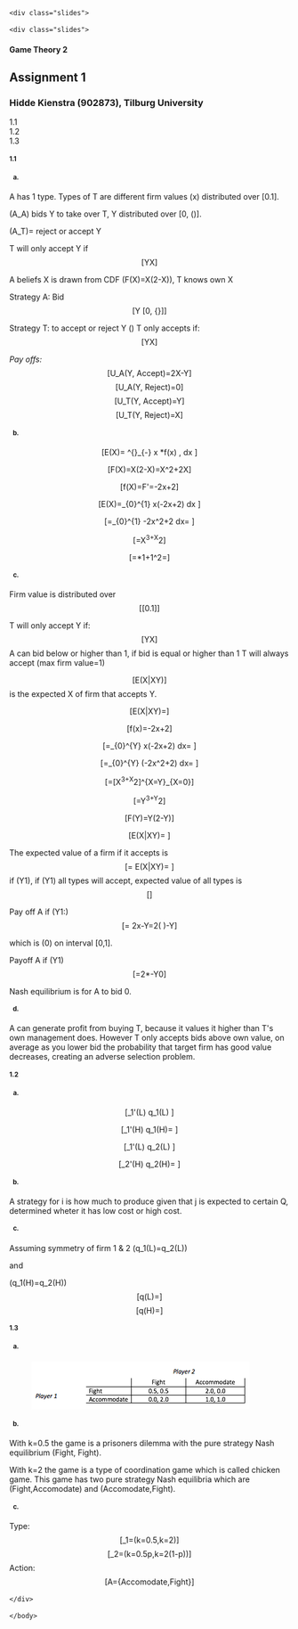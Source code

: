 <!DOCTYPE html>
<html>
<head>
  <meta charset="utf-8">
  <meta name="generator" content="pandoc">
  <title></title>
  <meta name="apple-mobile-web-app-capable" content="yes">
  <meta name="apple-mobile-web-app-status-bar-style" content="black-translucent">
  <meta name="viewport" content="width=device-width, initial-scale=1.0, maximum-scale=1.0, user-scalable=no, minimal-ui">
  <link rel="stylesheet" href="reveal.js/css/reveal.css">
  <style type="text/css">code{white-space: pre;}</style>
  <link rel="stylesheet" href="reveal.js/css/theme/solarized.css" id="theme">
  <!-- Printing and PDF exports -->
  <script>
    var link = document.createElement( 'link' );
    link.rel = 'stylesheet';
    link.type = 'text/css';
    link.href = window.location.search.match( /print-pdf/gi ) ? 'reveal.js/css/print/pdf.css' : 'reveal.js/css/print/paper.css';
    document.getElementsByTagName( 'head' )[0].appendChild( link );
  </script>
  <!--[if lt IE 9]>
  <script src="reveal.js/lib/js/html5shiv.js"></script>
  <![endif]-->
</head>
<body>
  <div class="reveal">
    <div class="slides">


<section class="slide level2">

<!DOCTYPE html>
<html>
<head>
<meta charset="utf-8"> <meta name="generator" content="pandoc">
<title>
</title>
<meta name="apple-mobile-web-app-capable" content="yes"> <meta name="apple-mobile-web-app-status-bar-style" content="black-translucent"> <meta name="viewport" content="width=device-width, initial-scale=1.0, maximum-scale=1.0, user-scalable=no, minimal-ui"> <link rel="stylesheet" href="reveal.js/css/reveal.css">
<style type="text/css">code{white-space: pre;}</style>
<link rel="stylesheet" href="reveal.js/css/theme/solarized.css" id="theme"> <!-- Printing and PDF exports -->
<script>
    var link = document.createElement( 'link' );
    link.rel = 'stylesheet';
    link.type = 'text/css';
    link.href = window.location.search.match( /print-pdf/gi ) ? 'reveal.js/css/print/pdf.css' : 'reveal.js/css/print/paper.css';
    document.getElementsByTagName( 'head' )[0].appendChild( link );
  </script>
<!--[if lt IE 9]>
  <script src="reveal.js/lib/js/html5shiv.js"></script>
  <![endif]-->
</head>
<body>
<div class="reveal">
<pre><code>&lt;div class=&quot;slides&quot;&gt;</code></pre>
<section class="slide level2">
<!DOCTYPE html>
<html>
<head>
<meta charset="utf-8"> <meta name="generator" content="pandoc"> <meta name="author" content="Assignment 1">
<title>
Game Theory 2
</title>
<meta name="apple-mobile-web-app-capable" content="yes"> <meta name="apple-mobile-web-app-status-bar-style" content="black-translucent"> <meta name="viewport" content="width=device-width, initial-scale=1.0, maximum-scale=1.0, user-scalable=no, minimal-ui"> <link rel="stylesheet" href="reveal.js/css/reveal.css">
<style type="text/css">code{white-space: pre;}</style>
<link rel="stylesheet" href="reveal.js/css/theme/solarized.css" id="theme"> <!-- Printing and PDF exports -->
<script>
    var link = document.createElement( 'link' );
    link.rel = 'stylesheet';
    link.type = 'text/css';
    link.href = window.location.search.match( /print-pdf/gi ) ? 'reveal.js/css/print/pdf.css' : 'reveal.js/css/print/paper.css';
    document.getElementsByTagName( 'head' )[0].appendChild( link );
  </script>
<!--[if lt IE 9]>
  <script src="reveal.js/lib/js/html5shiv.js"></script>
  <![endif]-->
<script src="https://cdn.mathjax.org/mathjax/latest/MathJax.js?config=TeX-AMS-MML_HTMLorMML" type="text/javascript"></script>
</head>
<body>
<div class="reveal">
<pre><code>&lt;div class=&quot;slides&quot;&gt;</code></pre>
<section>
<h1 class="title">
Game Theory 2
</h1>
<h2 class="author">
Assignment 1
</h2>
<h3 class="date">
Hidde Kienstra (902873), Tilburg University
</h3>
</section>
<section id="TOC">
<ul>
<li>
<a href="#/section">1.1</a>
</li>
<li>
<a href="#/section-1">1.2</a>
</li>
<li>
<a href="#/section-2">1.3</a>
</li>
</ul>
</section>
<section>
<section id="section" class="titleslide slide level1">
<h1>
1.1
</h1>
</section>
<section id="a" class="slide level2">
<h1>
<ol type="a">
<li></li>
</ol>
</h1>
<p>
A has 1 type. Types of T are different firm values (x) distributed over [0.1].
</p>
<p>
<span class="math inline">(A_A)</span> bids Y to take over T, Y distributed over [0, <span class="math inline">()</span>].
</p>
<p>
<span class="math inline">(A_T)</span>= reject or accept Y
</p>
<p>
T will only accept Y if <span class="math display">[YX]</span>
</p>
</section>
<section class="slide level2">
<p>
A beliefs X is drawn from CDF <span class="math inline">(F(X)=X(2-X))</span>, T knows own X
</p>
<p>
Strategy A: Bid <span class="math display">[Y [0, {}]]</span>
</p>
<p>
Strategy T: to accept or reject Y <span class="math inline">()</span> T only accepts if: <span class="math display">[YX]</span>
</p>
<p>
<em>Pay offs:</em> <span class="math display">[U_A(Y, Accept)=2X-Y]</span> <span class="math display">[U_A(Y, Reject)=0]</span> <span class="math display">[U_T(Y, Accept)=Y]</span> <span class="math display">[U_T(Y, Reject)=X]</span>
</p>
</section>
<section id="b" class="slide level2">
<h1>
<ol start="2" type="a">
<li></li>
</ol>
</h1>
<p>
<span class="math display">[E(X)= ^{}_{-} x *f(x) , dx ]</span>
</p>
<p>
<span class="math display">[F(X)=X(2-X)=X^2+2X]</span>
</p>
<p>
<span class="math display">[f(X)=F'=-2x+2]</span>
</p>
<p>
<span class="math display">[E(X)=_{0}^{1} x(-2x+2) dx ]</span>
</p>
</section>
<section class="slide level2">
<p>
<span class="math display">[=_{0}^{1} -2x^2+2 dx= ]</span>
</p>
<p>
<span class="math display">[=X<sup>3+X</sup>2]</span>
</p>
<p>
<span class="math display">[=*1+1^2=]</span>
</p>
</section>
<section id="c" class="slide level2">
<h1>
<ol start="3" type="a">
<li></li>
</ol>
</h1>
<p>
Firm value is distributed over <span class="math display">[[0.1]]</span>
</p>
<p>
T will only accept Y if: <span class="math display">[YX]</span> A can bid below or higher than 1, if bid is equal or higher than 1 T will always accept (max firm value=1)
</p>
<p>
<span class="math display">[E(X|XY)]</span> is the expected X of firm that accepts Y.
</p>
<p>
<span class="math display">[E(X|XY)=]</span>
</p>
</section>
<section class="slide level2">
<p>
<span class="math display">[f(x)=-2x+2]</span>
</p>
<p>
<span class="math display">[=_{0}^{Y} x(-2x+2) dx= ]</span>
</p>
<p>
<span class="math display">[=_{0}^{Y} (-2x^2+2) dx= ]</span>
</p>
<p>
<span class="math display">[=[X<sup>3+X</sup>2]^{X=Y}_{X=0}]</span>
</p>
<p>
<span class="math display">[=Y<sup>3+Y</sup>2]</span>
</p>
<p>
<span class="math display">[F(Y)=Y(2-Y)]</span>
</p>
<p>
<span class="math display">[E(X|XY)= ]</span>
</p>
</section>
<section class="slide level2">
<p>
The expected value of a firm if it accepts is <span class="math display">[= E(X|XY)= ]</span> if <span class="math inline">(Y1)</span>, if <span class="math inline">(Y1)</span> all types will accept, expected value of all types is <span class="math display">[]</span>
</p>
<p>
Pay off A if <span class="math inline">(Y1:)</span> <span class="math display">[= 2x-Y=2( )-Y]</span>
</p>
</section>
<section class="slide level2">
<p>
which is <span class="math inline">(0)</span> on interval [0,1].
</p>
<p>
Payoff A if <span class="math inline">(Y1)</span> <span class="math display">[=2*-Y0]</span>
</p>
<p>
Nash equilibrium is for A to bid 0.
</p>
</section>
<section id="d" class="slide level2">
<h1>
<ol start="4" type="a">
<li></li>
</ol>
</h1>
<p>
A can generate profit from buying T, because it values it higher than T's own management does. However T only accepts bids above own value, on average as you lower bid the probability that target firm has good value decreases, creating an adverse selection problem.
</p>
</section>
</section>
<section>
<section id="section-1" class="titleslide slide level1">
<h1>
1.2
</h1>
</section>
<section id="a-1" class="slide level2">
<h1>
<ol type="a">
<li></li>
</ol>
</h1>
<p>
<span class="math display">[_1'(L) q_1(L) ]</span>
</p>
<p>
<span class="math display">[_1'(H) q_1(H)= ]</span>
</p>
<p>
<span class="math display">[_1'(L) q_2(L) ]</span>
</p>
<p>
<span class="math display">[_2'(H) q_2(H)= ]</span>
</p>
</section>
<section id="b-1" class="slide level2">
<h1>
<ol start="2" type="a">
<li></li>
</ol>
</h1>
<p>
A strategy for i is how much to produce given that j is expected to certain Q, determined wheter it has low cost or high cost.
</p>
</section>
<section id="c-1" class="slide level2">
<h1>
<ol start="3" type="a">
<li></li>
</ol>
</h1>
<p>
Assuming symmetry of firm 1 &amp; 2 <span class="math inline">(q_1(L)=q_2(L))</span>
</p>
<p>
and
</p>
<p>
<span class="math inline">(q_1(H)=q_2(H))</span><br /> <span class="math display">[q(L)=]</span> <span class="math display">[q(H)=]</span>
</p>
</section>
</section>
<section>
<section id="section-2" class="titleslide slide level1">
<h1>
1.3
</h1>
</section>
<section id="a-2" class="slide level2">
<h1>
<ol type="a">
<li></li>
</ol>
</h1>
<figure>
<img src="Schermafbeelding.png" />
</figure>
</section>
<section id="b-2" class="slide level2">
<h1>
<ol start="2" type="a">
<li></li>
</ol>
</h1>
<p>
With k=0.5 the game is a prisoners dilemma with the pure strategy Nash equilibrium (Fight, Fight).
</p>
<p>
With k=2 the game is a type of coordination game which is called chicken game. This game has two pure strategy Nash equilibria which are (Fight,Accomodate) and (Accomodate,Fight).
</p>
</section>
<section id="c-2" class="slide level2">
<h1>
<ol start="3" type="a">
<li></li>
</ol>
</h1>
<p>
Type: <span class="math display">[_1=(k=0.5,k=2)]</span> <span class="math display">[_2=(k=0.5p,k=2(1-p))]</span> Action: <span class="math display">[A={Accomodate,Fight}]</span>
</p>
</section>
</section>
<pre><code>&lt;/div&gt;</code></pre>
</div>
<script src="reveal.js/lib/js/head.min.js"></script>
<script src="reveal.js/js/reveal.js"></script>
<script>

      // Full list of configuration options available at:
      // https://github.com/hakimel/reveal.js#configuration
      Reveal.initialize({

        // Optional reveal.js plugins
        dependencies: [
          { src: 'reveal.js/lib/js/classList.js', condition: function() { return !document.body.classList; } },
          { src: 'reveal.js/plugin/zoom-js/zoom.js', async: true },
          { src: 'reveal.js/plugin/notes/notes.js', async: true }
        ]
      });
    </script>
<pre><code>&lt;/body&gt;</code></pre>
</html>
</section>
<pre><code>&lt;/div&gt;</code></pre>
</div>
<script src="reveal.js/lib/js/head.min.js"></script>
<script src="reveal.js/js/reveal.js"></script>
<script>

      // Full list of configuration options available at:
      // https://github.com/hakimel/reveal.js#configuration
      Reveal.initialize({

        // Optional reveal.js plugins
        dependencies: [
          { src: 'reveal.js/lib/js/classList.js', condition: function() { return !document.body.classList; } },
          { src: 'reveal.js/plugin/zoom-js/zoom.js', async: true },
          { src: 'reveal.js/plugin/notes/notes.js', async: true }
        ]
      });
    </script>
<pre><code>&lt;/body&gt;</code></pre>
</html>
</section>
    </div>
  </div>

  <script src="reveal.js/lib/js/head.min.js"></script>
  <script src="reveal.js/js/reveal.js"></script>

  <script>

      // Full list of configuration options available at:
      // https://github.com/hakimel/reveal.js#configuration
      Reveal.initialize({

        // Optional reveal.js plugins
        dependencies: [
          { src: 'reveal.js/lib/js/classList.js', condition: function() { return !document.body.classList; } },
          { src: 'reveal.js/plugin/zoom-js/zoom.js', async: true },
          { src: 'reveal.js/plugin/notes/notes.js', async: true }
        ]
      });
    </script>
    </body>
</html>
